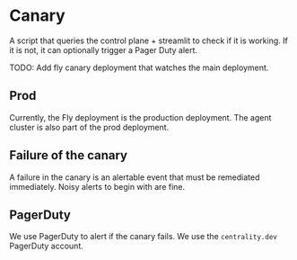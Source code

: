 # Canary

A script that queries the control plane + streamlit to check if it is working. If it is not, it can optionally trigger
a Pager Duty alert.

TODO: Add fly canary deployment that watches the main deployment.

## Prod

Currently, the Fly deployment is the production deployment. The agent cluster is also part of the prod deployment.

## Failure of the canary

A failure in the canary is an alertable event that must be remediated immediately. Noisy alerts to begin 
with are fine. 

## PagerDuty

We use PagerDuty to alert if the canary fails. We use the `centrality.dev` PagerDuty account.

